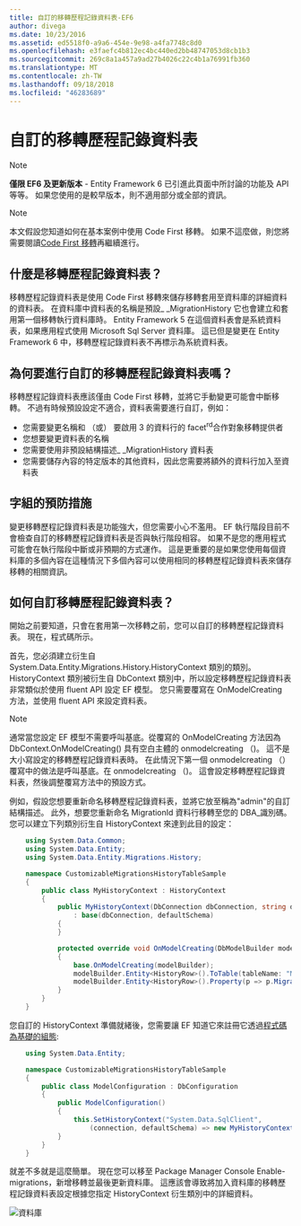 ```yaml
---
title: 自訂的移轉歷程記錄資料表-EF6
author: divega
ms.date: 10/23/2016
ms.assetid: ed5518f0-a9a6-454e-9e98-a4fa7748c8d0
ms.openlocfilehash: e3faefc4b812ec4bc440ed2bb48747053d8cb1b3
ms.sourcegitcommit: 269c8a1a457a9ad27b4026c22c4b1a76991fb360
ms.translationtype: MT
ms.contentlocale: zh-TW
ms.lasthandoff: 09/18/2018
ms.locfileid: "46283689"
---
```

# <a name="customizing-the-migrations-history-table"></a>自訂的移轉歷程記錄資料表
> [!NOTE]
> **僅限 EF6 及更新版本** - Entity Framework 6 已引進此頁面中所討論的功能及 API 等等。 如果您使用的是較早版本，則不適用部分或全部的資訊。

> [!NOTE]
> 本文假設您知道如何在基本案例中使用 Code First 移轉。 如果不這麼做，則您將需要閱讀[Code First 移轉](~/ef6/modeling/code-first/migrations/index.md)再繼續進行。

## <a name="what-is-migrations-history-table"></a>什麼是移轉歷程記錄資料表？

移轉歷程記錄資料表是使用 Code First 移轉來儲存移轉套用至資料庫的詳細資料的資料表。 在資料庫中資料表的名稱是預設\_ \_MigrationHistory 它也會建立和套用第一個移轉執行資料庫時。 Entity Framework 5 在這個資料表會是系統資料表，如果應用程式使用 Microsoft Sql Server 資料庫。 這已但是變更在 Entity Framework 6 中，移轉歷程記錄資料表不再標示為系統資料表。

## <a name="why-customize-migrations-history-table"></a>為何要進行自訂的移轉歷程記錄資料表嗎？

移轉歷程記錄資料表應該僅由 Code First 移轉，並將它手動變更可能會中斷移轉。 不過有時候預設設定不適合，資料表需要進行自訂，例如：

-   您需要變更名稱和 （或） 要啟用 3 的資料行的 facet<sup>rd</sup>合作對象移轉提供者
-   您想要變更資料表的名稱
-   您需要使用非預設結構描述\_ \_MigrationHistory 資料表
-   您需要儲存內容的特定版本的其他資料，因此您需要將額外的資料行加入至資料表

## <a name="words-of-precaution"></a>字組的預防措施

變更移轉歷程記錄資料表是功能強大，但您需要小心不濫用。 EF 執行階段目前不會檢查自訂的移轉歷程記錄資料表是否與執行階段相容。 如果不是您的應用程式可能會在執行階段中斷或非預期的方式運作。 這是更重要的是如果您使用每個資料庫的多個內容在這種情況下多個內容可以使用相同的移轉歷程記錄資料表來儲存移轉的相關資訊。

## <a name="how-to-customize-migrations-history-table"></a>如何自訂移轉歷程記錄資料表？

開始之前要知道，只會在套用第一次移轉之前，您可以自訂的移轉歷程記錄資料表。 現在，程式碼所示。

首先，您必須建立衍生自 System.Data.Entity.Migrations.History.HistoryContext 類別的類別。 HistoryContext 類別被衍生自 DbContext 類別中，所以設定移轉歷程記錄資料表非常類似於使用 fluent API 設定 EF 模型。 您只需要覆寫在 OnModelCreating 方法，並使用 fluent API 來設定資料表。

>[!NOTE]
> 通常當您設定 EF 模型不需要呼叫基底。從覆寫的 OnModelCreating 方法因為 DbContext.OnModelCreating() 具有空白主體的 onmodelcreating （)。 這不是大小寫設定的移轉歷程記錄資料表時。 在此情況下第一個 onmodelcreating （） 覆寫中的做法是呼叫基底。在 onmodelcreating （)。 這會設定移轉歷程記錄資料表，然後調整覆寫方法中的預設方式。

例如，假設您想要重新命名移轉歷程記錄資料表，並將它放至稱為"admin"的自訂結構描述。 此外，想要您重新命名 MigrationId 資料行移轉至您的 DBA\_識別碼。  您可以建立下列類別衍生自 HistoryContext 來達到此目的設定：

``` csharp
    using System.Data.Common;
    using System.Data.Entity;
    using System.Data.Entity.Migrations.History;

    namespace CustomizableMigrationsHistoryTableSample
    {
        public class MyHistoryContext : HistoryContext
        {
            public MyHistoryContext(DbConnection dbConnection, string defaultSchema)
                : base(dbConnection, defaultSchema)
            {
            }

            protected override void OnModelCreating(DbModelBuilder modelBuilder)
            {
                base.OnModelCreating(modelBuilder);
                modelBuilder.Entity<HistoryRow>().ToTable(tableName: "MigrationHistory", schemaName: "admin");
                modelBuilder.Entity<HistoryRow>().Property(p => p.MigrationId).HasColumnName("Migration_ID");
            }
        }
    }
```

您自訂的 HistoryContext 準備就緒後，您需要讓 EF 知道它來註冊它透過[程式碼為基礎的組態](https://msdn.com/data/jj680699):

``` csharp
    using System.Data.Entity;

    namespace CustomizableMigrationsHistoryTableSample
    {
        public class ModelConfiguration : DbConfiguration
        {
            public ModelConfiguration()
            {
                this.SetHistoryContext("System.Data.SqlClient",
                    (connection, defaultSchema) => new MyHistoryContext(connection, defaultSchema));
            }
        }
    }
```

就差不多就是這麼簡單。 現在您可以移至 Package Manager Console Enable-migrations，新增移轉並最後更新資料庫。 這應該會導致將加入資料庫的移轉歷程記錄資料表設定根據您指定 HistoryContext 衍生類別中的詳細資料。

![資料庫](~/ef6/media/database.png)
